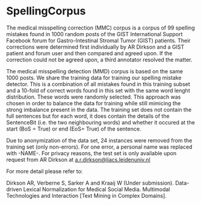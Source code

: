 # SpellingCorpus

The medical misspelling correction (MMC) corpus is a corpus of 99 spelling mistakes found in 1000 random posts of the GIST International Support Facebook forum for Gastro-Intestinal Stromal Tumor (GIST) patients. Their corrections were determined first individually by AR Dirkson and a GIST patient and forum user and then compared and agreed upon. If the correction could not be agreed upon, a third annotator resolved the matter. 

The medical misspelling detection (MMD) corpus is based on the same 1000 posts. We share the training data for training our spelling mistake detector. This is a combination of all mistakes found in this training subset and a 10-fold of correct words found in this set with the same word lenght distribution. These words were randomly selected. This approach was chosen in order to balance the data for training while still mimicing the strong imbalance present in the data. The training set does not contain the full sentences but for each word, it does contain the details of the SentenceBit (i.e. the two neighbouring words) and whether it occured at the start (BoS = True) or end (EoS= True) of the sentence.

Due to anonymization of the data set, 24 instances were removed from the training set (only non-errors). For one error, a personal name was replaced with -NAME-. For privacy reasons, the test set is only available upon request from AR Dirkson at a.r.dirkson@liacs.leidenuniv.nl

For more detail please refer to: 

Dirkson AR, Verberne S, Sarker A and Kraaij W (Under submission). Data-driven Lexical Normalization for Medical Social Media. Multimodal Technologies and Interaction [Text Mining in Complex Domains]. 


